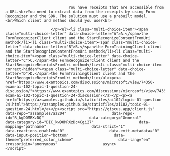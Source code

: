 <p class="card-text">
							
								You have receipts that are accessible from a URL.<br>You need to extract data from the receipts by using Form Recognizer and the SDK. The solution must use a prebuilt model.<br>Which client and method should you use?<br>
							
						</p><ul><li class="multi-choice-item"><span class="multi-choice-letter" data-choice-letter="A">A.</span>the FormRecognizerClient client and the StartRecognizeContentFromUri method</li><li class="multi-choice-item"><span class="multi-choice-letter" data-choice-letter="B">B.</span>the FormTrainingClient client and the StartRecognizeContentFromUri method</li><li class="multi-choice-item"><span class="multi-choice-letter" data-choice-letter="C">C.</span>the FormRecognizerClient client and the StartRecognizeReceiptsFromUri method</li><li class="multi-choice-item correct-hidden"><span class="multi-choice-letter" data-choice-letter="D">D.</span>the FormTrainingClient client and the StartRecognizeReceiptsFromUri method</li></ul><p><a href="https://www.examtopics.com/discussions/microsoft/view/74350-exam-ai-102-topic-1-question-24-discussion/">https://www.examtopics.com/discussions/microsoft/view/74350-exam-ai-102-topic-1-question-24-discussion/</a></p><p><a href="https://azsamples.github.io/staticfiles/ai102/topic-01-question-24.html">https://azsamples.github.io/staticfiles/ai102/topic-01-question-24.html</a></p><script src="https://giscus.app/client.js"                    data-repo="azsamples/az204"                    data-repo-id="R_kgDOMRXzDQ"                    data-category="General"                    data-category-id="DIC_kwDOMRXzDc4Cgi27"                    data-mapping="pathname"                    data-strict="1"                    data-reactions-enabled="0"                    data-emit-metadata="0"                    data-input-position="bottom"                    data-theme="preferred_color_scheme"                    data-lang="en"                    crossorigin="anonymous"                    async>                    </script>